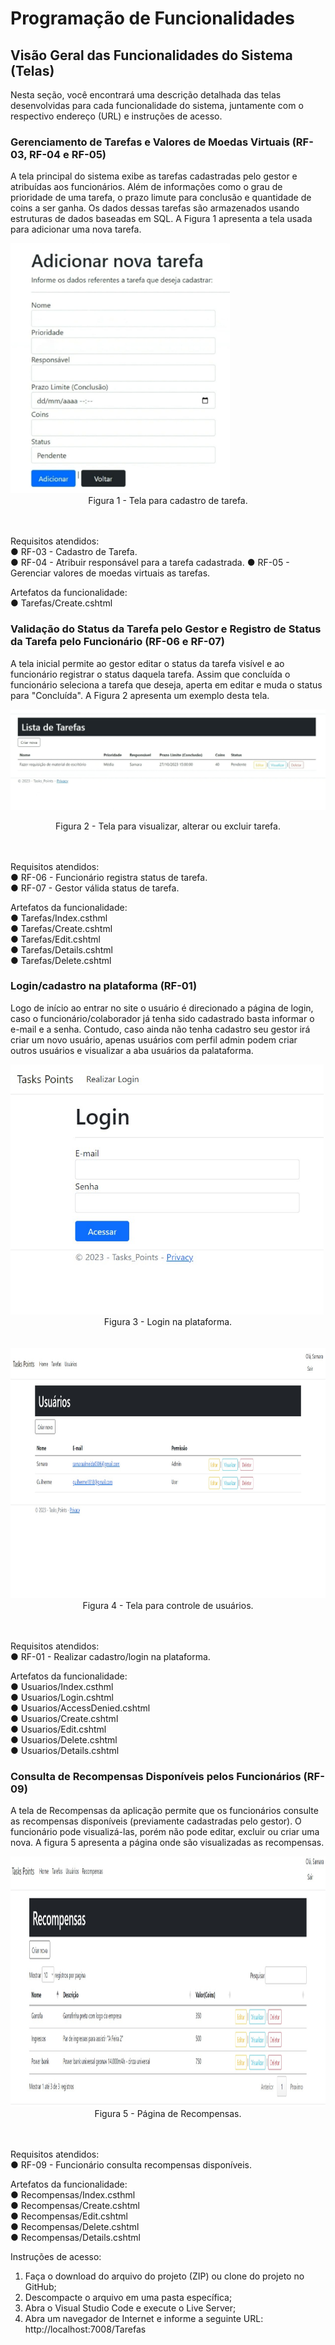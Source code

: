 # Programação de Funcionalidades

<h2>Visão Geral das Funcionalidades do Sistema (Telas)</h2>

Nesta seção, você encontrará uma descrição detalhada das telas desenvolvidas para cada funcionalidade do sistema, juntamente com o respectivo endereço (URL) e instruções de acesso.

<h3>Gerenciamento de Tarefas e Valores de Moedas Virtuais (RF-03, RF-04 e RF-05)</h3>

A tela principal do sistema exibe as tarefas cadastradas pelo gestor e atribuídas aos funcionários. Além de informações como o grau de prioridade de uma tarefa, o prazo limute para conclusão e quantidade de coins a ser ganha. Os dados dessas tarefas são armazenados usando estruturas de dados baseadas em SQL. A Figura 1 apresenta a tela usada para adicionar uma nova tarefa.

<img src="img/imagem1.jpg" alt="Cadastro de tarefa" title="Cadastro de tarefa" height="400"/>
<center>Figura 1 - Tela para cadastro de tarefa. </center>
<br><br>

Requisitos atendidos:
<br>
● RF-03 - Cadastro de Tarefa.<br>
● RF-04 - Atribuir responsável para a tarefa cadastrada.
● RF-05 - Gerenciar valores de moedas virtuais as tarefas.

Artefatos da funcionalidade:<br>
● Tarefas/Create.cshtml
  
<h3>Validação do Status da Tarefa pelo Gestor e Registro de Status da Tarefa pelo Funcionário (RF-06 e RF-07)</h3>

A tela inicial permite ao gestor editar o status da tarefa visível e ao funcionário registrar o status daquela tarefa. Assim que concluída o funcionário seleciona a tarefa que deseja, aperta em editar e muda o status para "Concluída". A Figura 2 apresenta um exemplo desta tela.

![Editar status de tarefa](img/imagem2.jpg)
<center>Figura 2 - Tela para visualizar, alterar ou excluir tarefa. </center>
<br><br>

Requisitos atendidos:
<br>
● RF-06 - Funcionário registra status de tarefa.<br>
● RF-07 - Gestor válida status de tarefa.

Artefatos da funcionalidade:<br>
● Tarefas/Index.csthml <br>
● Tarefas/Create.cshtml <br>
● Tarefas/Edit.cshtml <br>
● Tarefas/Details.cshtml <br>
● Tarefas/Delete.cshtml <br>

<h3>Login/cadastro na plataforma (RF-01)</h3>

Logo de início ao entrar no site o usuário é direcionado a página de login, caso o funcionário/colaborador já tenha sido cadastrado basta informar o e-mail e a senha. Contudo, caso ainda não tenha cadastro seu gestor irá criar um novo usuário, apenas usuários com perfil admin podem criar outros usuários e visualizar a aba usuários da palataforma.

<img src="img/imagem3.jpg" alt="Login" title="Login" height="400"/>
<center>Figura 3 - Login na plataforma. </center>
<br><br>

<img src="img/imagem4.jpg" alt="Controle de usuários" title="Controle de usuários" height="400"/>
<center>Figura 4 - Tela para controle de usuários. </center>
<br><br>

Requisitos atendidos:
<br>
● RF-01 - Realizar cadastro/login na plataforma.

Artefatos da funcionalidade:<br>
● Usuarios/Index.csthml <br>
● Usuarios/Login.cshtml <br>
● Usuarios/AccessDenied.cshtml <br>
● Usuarios/Create.cshtml <br>
● Usuarios/Edit.cshtml <br>
● Usuarios/Delete.cshtml <br>
● Usuarios/Details.cshtml <br>

<h3>Consulta de Recompensas Disponíveis pelos Funcionários (RF-09)</h3>

A tela de Recompensas da aplicação permite que os funcionários consulte as recompensas disponíveis (previamente cadastradas pelo gestor). O funcionário pode visualizá-las, porém não pode editar, excluir ou criar uma nova. A figura 5 apresenta a página onde são visualizadas as recompensas.

<img src="img/imagem5.jpg" alt="Tela de Recompensas" title="Tela de Recompensas" height="400"/>
<center>Figura 5 - Página de Recompensas. </center>
<br><br>

Requisitos atendidos:
<br>
● RF-09 - Funcionário consulta recompensas disponíveis.

Artefatos da funcionalidade:<br>
● Recompensas/Index.csthml <br>
● Recompensas/Create.cshtml <br>
● Recompensas/Edit.cshtml <br>
● Recompensas/Delete.cshtml <br>
● Recompensas/Details.cshtml <br>

Instruções de acesso:<br>
1. Faça o download do arquivo do projeto (ZIP) ou clone do projeto no GitHub;<br>
2. Descompacte o arquivo em uma pasta específica;<br>
3. Abra o Visual Studio Code e execute o Live Server; <br>
4. Abra um navegador de Internet e informe a seguinte URL:
http://localhost:7008/Tarefas
